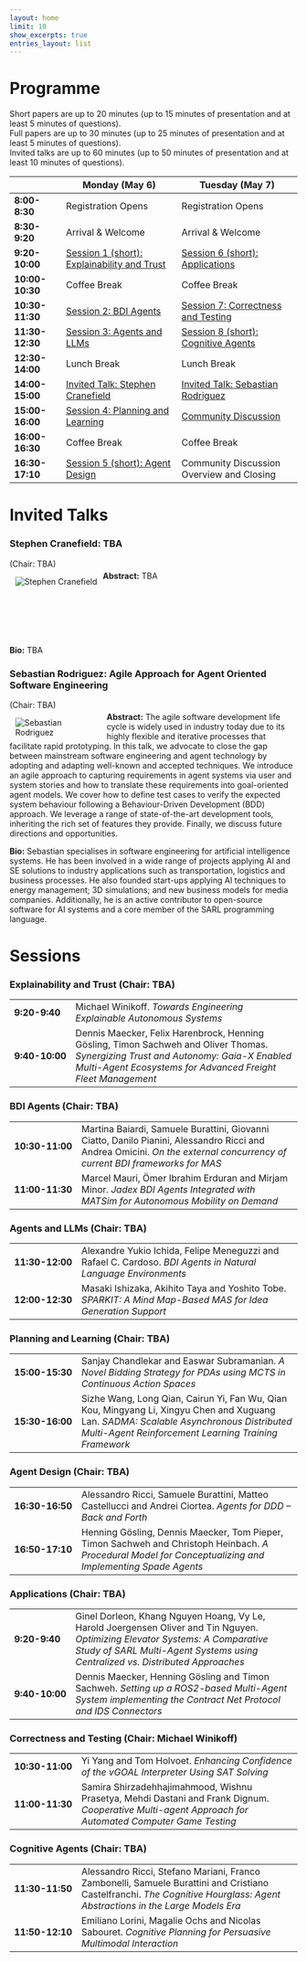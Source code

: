 ```yaml
---
layout: home
limit: 10
show_excerpts: true
entries_layout: list
---
```


# Programme
Short papers are up to 20 minutes (up to 15 minutes of presentation and at least 5 minutes of questions).   
Full papers are up to 30 minutes (up to 25 minutes of presentation and at least 5 minutes of questions).   
Invited talks are up to 60 minutes (up to 50 minutes of presentation and at least 10 minutes of questions).   

|                 | **Monday (May 6)**                                 | **Tuesday (May 7)**                                           |
|-----------------|----------------------------------------------------|---------------------------------------------------------------|
| **8:00-8:30**   | Registration Opens                                 | Registration Opens                                            |
| **8:30-9:20**   | Arrival & Welcome                                  | Arrival & Welcome                                             |
| **9:20-10:00**  | [Session 1 (short): Explainability and Trust](#s1) | [Session 6 (short): Applications](#s6)                        |
| **10:00-10:30** | Coffee Break                                       | Coffee Break                                                  |
| **10:30-11:30** | [Session 2: BDI Agents](#s2)                       | [Session 7: Correctness and Testing](#s7)                     |
| **11:30-12:30** | [Session 3: Agents and LLMs](#s3)                  | [Session 8 (short): Cognitive Agents](#s8)                    |
| **12:30-14:00** | Lunch Break                                        | Lunch Break                                                   |
| **14:00-15:00** | [Invited Talk: Stephen Cranefield](#talk1)         | [Invited Talk: Sebastian Rodriguez](#talk2)                   |
| **15:00-16:00** | [Session 4: Planning and Learning](#s4)            | [Community Discussion](https://forms.office.com/e/4MC4XtzVcb) |
| **16:00-16:30** | Coffee Break                                       | Coffee Break                                                  |
| **16:30-17:10** | [Session 5 (short): Agent Design](#s5)             | Community Discussion Overview and Closing                     |


# Invited Talks

### <a id="talk1"></a> **Stephen Cranefield: TBA**

(Chair: TBA)

<img src="{{ '/assets/images/stephen.jpg' | relative_url }}" alt="Stephen Cranefield" style="max-width: 150px; float: left; margin-left: 10px; margin-right: 10px;">

<p style="margin-top: -10px;"> <b>Abstract:</b> TBA </p>

<br><br><br><br><br>

**Bio:** TBA

### <a id="talk2"></a> **Sebastian Rodriguez: Agile Approach for Agent Oriented Software Engineering**

(Chair: TBA)

<img src="{{ '/assets/images/sebastian.jpg' | relative_url }}" alt="Sebastian Rodriguez" style="max-width: 150px; float: left; margin-left: 10px; margin-right: 10px;">

<p style="margin-top: -10px;"> <b>Abstract:</b> The agile software development life cycle is widely used in industry today due to its highly flexible and iterative processes that facilitate rapid prototyping. In this talk, we advocate to close the gap between mainstream software engineering and agent technology by adopting and adapting well-known and accepted techniques. We introduce an agile approach to capturing requirements in agent systems via user and system stories and how to translate these requirements into goal-oriented agent models. We cover how to define test cases to verify the expected system behaviour following a Behaviour-Driven Development (BDD) approach. We leverage a range of state-of-the-art development tools, inheriting the rich set of features they provide. Finally, we discuss future directions and opportunities. </p>

**Bio:** Sebastian specialises in software engineering for artificial intelligence systems. He has been involved in a wide range of projects applying AI and SE solutions to industry applications such as transportation, logistics and business processes. He also founded start-ups applying AI techniques to energy management; 3D simulations; and new business models for media companies. Additionally, he is an active contributor to open-source software for AI systems and a core member of the SARL programming language.

# Sessions

### <a id="s1"></a> **Explainability and Trust (Chair: TBA)**

<table>
  <tr>
    <td NOWRAP><b>9:20-9:40</b></td>
    <td>Michael Winikoff. <em>Towards Engineering Explainable Autonomous Systems</em></td>
  </tr>
  <tr>
    <td NOWRAP><b>9:40-10:00</b></td>
    <td>Dennis Maecker, Felix Harenbrock, Henning Gösling, Timon Sachweh and Oliver Thomas. <em>Synergizing Trust and Autonomy: Gaia-X Enabled Multi-Agent Ecosystems for Advanced Freight Fleet Management</em></td>
  </tr>
</table>

### <a id="s2"></a> **BDI Agents (Chair: TBA)**

<table>
  <tr>
    <td NOWRAP><b>10:30-11:00</b></td>
    <td>Martina Baiardi, Samuele Burattini, Giovanni Ciatto, Danilo Pianini, Alessandro Ricci and Andrea Omicini. <em>On the external concurrency of current BDI frameworks for MAS</em></td>
  </tr>
  <tr>
    <td NOWRAP><b>11:00-11:30</b></td>
    <td>Marcel Mauri, Ömer Ibrahim Erduran and Mirjam Minor. <em>Jadex BDI Agents Integrated with MATSim for Autonomous Mobility on Demand</em></td>
  </tr>
</table>

### <a id="s3"></a> **Agents and LLMs (Chair: TBA)**

<table>
  <tr>
    <td NOWRAP><b>11:30-12:00</b></td>
    <td>Alexandre Yukio Ichida, Felipe Meneguzzi and Rafael C. Cardoso. <em>BDI Agents in Natural Language Environments</em></td>
  </tr>
  <tr>
    <td NOWRAP><b>12:00-12:30</b></td>
    <td>Masaki Ishizaka, Akihito Taya and Yoshito Tobe. <em>SPARKIT: A Mind Map-Based MAS for Idea Generation Support</em></td>
  </tr>
</table>

### <a id="s4"></a> **Planning and Learning (Chair: TBA)**

<table>
  <tr>
    <td NOWRAP><b>15:00-15:30</b></td>
    <td>Sanjay Chandlekar and Easwar Subramanian. <em>A Novel Bidding Strategy for PDAs using MCTS in Continuous Action Spaces</em></td>
  </tr>
  <tr>
    <td NOWRAP><b>15:30-16:00</b></td>
    <td>Sizhe Wang, Long Qian, Cairun Yi, Fan Wu, Qian Kou, Mingyang Li, Xingyu Chen and Xuguang Lan. <em>SADMA: Scalable Asynchronous Distributed Multi-Agent Reinforcement Learning Training Framework</em></td>
  </tr>
</table>

### <a id="s5"></a> **Agent Design (Chair: TBA)**

<table>
  <tr>
    <td NOWRAP><b>16:30-16:50</b></td>
    <td>Alessandro Ricci, Samuele Burattini, Matteo Castellucci and Andrei Ciortea. <em>Agents for DDD – Back and Forth</em></td>
  </tr>
  <tr>
    <td NOWRAP><b>16:50-17:10</b></td>
    <td>Henning Gösling, Dennis Maecker, Tom Pieper, Timon Sachweh and Christoph Heinbach. <em>A Procedural Model for Conceptualizing and Implementing Spade Agents</em></td>
  </tr>
</table>

### <a id="s6"></a> **Applications (Chair: TBA)**

<table>
  <tr>
    <td NOWRAP><b>9:20-9:40</b></td>
    <td>Ginel Dorleon, Khang Nguyen Hoang, Vy Le, Harold Joergensen Oliver and Tin Nguyen. <em>Optimizing Elevator Systems: A Comparative Study of SARL Multi-Agent Systems using Centralized vs. Distributed Approaches</em></td>
  </tr>
  <tr>
    <td NOWRAP><b>9:40-10:00</b></td>
    <td>Dennis Maecker, Henning Gösling and Timon Sachweh. <em>Setting up a ROS2-based Multi-Agent System implementing the Contract Net Protocol and IDS Connectors</em></td>
  </tr>
</table>

### <a id="s7"></a> **Correctness and Testing (Chair: Michael Winikoff)**

<table>
  <tr>
    <td NOWRAP><b>10:30-11:00</b></td>
    <td>Yi Yang and Tom Holvoet. <em>Enhancing Confidence of the vGOAL Interpreter Using SAT Solving</em></td>
  </tr>
  <tr>
    <td NOWRAP><b>11:00-11:30</b></td>
    <td>Samira Shirzadehhajimahmood, Wishnu Prasetya, Mehdi Dastani and Frank Dignum. <em>Cooperative Multi-agent Approach for Automated Computer Game Testing</em></td>
  </tr>
</table>

### <a id="s8"></a> **Cognitive Agents (Chair: TBA)**

<table>
  <tr>
    <td NOWRAP><b>11:30-11:50</b></td>
    <td>Alessandro Ricci, Stefano Mariani, Franco Zambonelli, Samuele Burattini and Cristiano Castelfranchi. <em>The Cognitive Hourglass: Agent Abstractions in the Large Models Era</em></td>
  </tr>
  <tr>
    <td NOWRAP><b>11:50-12:10</b></td>
    <td>Emiliano Lorini, Magalie Ochs and Nicolas Sabouret. <em>Cognitive Planning for Persuasive Multimodal Interaction</em></td>
  </tr>
</table>
